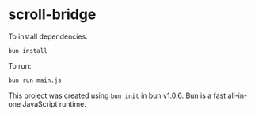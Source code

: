 # scroll-bridge

To install dependencies:

```bash
bun install
```

To run:

```bash
bun run main.js
```

This project was created using `bun init` in bun v1.0.6. [Bun](https://bun.sh) is a fast all-in-one JavaScript runtime.
